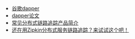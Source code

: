 - [谷歌dapper](https://bigbully.github.io/Dapper-translation/)
- [dapper论文](https://github.com/AlphaWang/alpha-dapper-translation-zh)
- [常见分布式链路追踪产品简介](https://www.jianshu.com/p/a22a4288c93b)
- [还在用Zipkin分布式服务链路追踪？来试试这个吧！](http://yun.itheima.com/jishu/256.html)